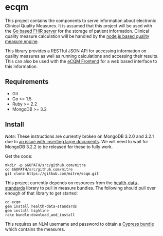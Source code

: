 # ecqm

This project contains the components to serve information about electronic
Clinical Quality Measures. It is assumed that this project will be used with the
[Go based FHIR server](http://https://github.com/intervention-engine/fhir) for
the storage of patient information. Clinical quality measure calculation will be
handled by the
[node.js based quality measure engine](https://github.com/mitre/node-qme).

This library provides a RESTful JSON API for accessing information on quality
measures as well as running calculations and accessing their results. This can
also be used with the [eCQM Frontend](https://github.com/mitre/ecqm-frontend)
for a web based interface to this information.

## Requirements

* Git
* Go >= 1.5
* Ruby >= 2.2
* MongoDB >= 3.2

## Install

_Note_: These instructions are currently broken on MongoDB 3.2.0 and 3.2.1 due
to [an issue with inserting large documents](https://jira.mongodb.org/browse/SERVER-22167).
We will need to wait for MongoDB 3.2.2 to be released for these to fully work.


Get the code:

```
mkdir -p $GOPATH/src/github.com/mitre
cd $GOPATH/src/github.com/mitre
git clone https://github.com/mitre/ecqm.git
```

This project currently depends on resources from the
[health-data-standards](https://github.com/projectcypress/health-data-standards)
library to pull in measure bundles. The following should pull over enough of
that library to get started:

```
cd ecqm
gem install health-data-standards
gem install highline
rake bundle:download_and_install
```

This requires an NLM username and password to obtain a
[Cypress bundle](http://projectcypress.org/test_data.html) which
contains the measures.
